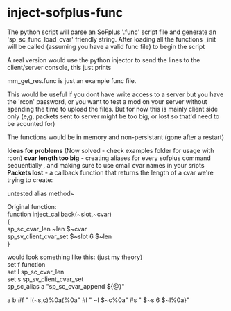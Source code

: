 # inject-sofplus-func

The python script will parse an SoFplus '.func' script file and generate an 'sp_sc_func_load_cvar' friendly string. After loading all the functions <filename>_init will be called (assuming you have a valid func file) to begin the script

A real version would use the python injector to send the lines to the client/server console, this just prints  

mm_get_res.func is just an example func file.  

This would be useful if you dont have write access to a server but you have the 'rcon' password, or you want to test a mod on your server without spending the time to upload the files. But for now this is mainly client side only (e,g, packets sent to server might be too big, or lost so that'd need to be acounted for)

The functions would be in memory and non-persistant (gone after a restart)

**Ideas for problems** (Now solved - check examples folder for usage with rcon)
__cvar length too big__ - creating aliases for every sofplus command sequentially , and making sure to use cmall cvar names in your sripts  
__Packets lost__ - a callback function that returns the length of a cvar we're trying to create:  

untested alias method~  

Original function:  
function inject_callback(~slot,~cvar)  
{  
  sp_sc_cvar_len ~len $~cvar  
  sp_sv_client_cvar_set $~slot 6 $~len  
}  
  
would look something like this: (just my theory)  
set f function     
set l sp_sc_cvar_len    
set s sp_sv_client_cvar_set  
sp_sc_alias a "sp_sc_cvar_append ${@}"   

a b #f " i(~s,c)%0a{%0a" #l " ~l $~c%0a" #s " $~s 6 $~l%0a}"  
  
  

